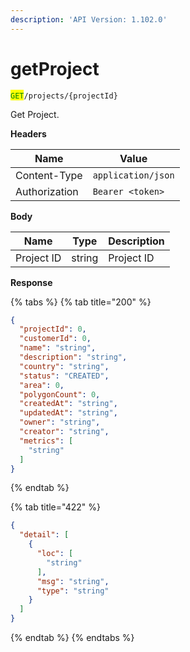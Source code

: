 ```yaml
---
description: 'API Version: 1.102.0'
---
```


# getProject

<mark style="color:green;">`GET`</mark>`/projects/{projectId}`

Get Project.

**Headers**

| Name          | Value              |
| ------------- | ------------------ |
| Content-Type  | `application/json` |
| Authorization | `Bearer <token>`   |

**Body**

| Name       | Type   | Description |
| ---------- | ------ | ----------- |
| Project ID | string | Project ID  |

**Response**

{% tabs %}
{% tab title="200" %}
```json
{
  "projectId": 0,
  "customerId": 0,
  "name": "string",
  "description": "string",
  "country": "string",
  "status": "CREATED",
  "area": 0,
  "polygonCount": 0,
  "createdAt": "string",
  "updatedAt": "string",
  "owner": "string",
  "creator": "string",
  "metrics": [
    "string"
  ]
}
```
{% endtab %}

{% tab title="422" %}
```json
{
  "detail": [
    {
      "loc": [
        "string"
      ],
      "msg": "string",
      "type": "string"
    }
  ]
}
```
{% endtab %}
{% endtabs %}
